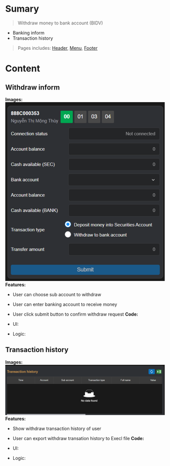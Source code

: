 # Sumary
> Withdraw money to bank account (BIDV)
- Banking inform
- Transaction history
>  Pages includes: [Header](../../Common%20UI/Header.md), [Menu](../../Common%20UI/Menu.md), [Footer](../../Common%20UI/Footer.md) 
# Content
## Withdraw inform

**Images:**
![](images/Withdraw%20inform.png)
**Features:**
- User can choose sub account to withdraw
- User can enter banking account to receive money
- User click submit button to confirm withdraw request
**Code:**

- UI:
- Logic:

## Transaction history

**Images:**
![](images/Transaction-history.png)
**Features:**
- Show withdraw transaction history of user
- User can export withdraw transation history to Execl file
**Code:**

- UI:
- Logic: